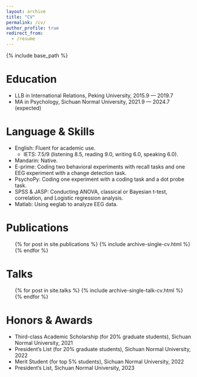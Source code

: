 ```yaml
---
layout: archive
title: "CV"
permalink: /cv/
author_profile: true
redirect_from:
  - /resume
---
```


{% include base_path %}

Education
======
* LLB in International Relations, Peking University, 2015.9 — 2019.7
* MA in Psychology, Sichuan Normal University, 2021.9 — 2024.7 (expected)

Language & Skills
======
* English: Fluent for academic use.
  * IETS: 7.5/9 (listening 8.5, reading 9.0, writing 6.0, speaking 6.0).
* Mandarin: Native.
* E-prime: Coding two behavioral experiments with recall tasks and one EEG experiment with a change detection task.
* PsychoPy: Coding one experiment with a coding task and a dot probe task.
* SPSS & JASP: Conducting ANOVA, classical or Bayesian t-test, correlation, and Logistic regression analysis.
* Matlab: Using eeglab to analyze EEG data.

Publications
======
  <ul>{% for post in site.publications %}
    {% include archive-single-cv.html %}
  {% endfor %}</ul>
  
Talks
======
  <ul>{% for post in site.talks %}
    {% include archive-single-talk-cv.html %}
  {% endfor %}</ul>
  
Honors & Awards
======
* Third-class Academic Scholarship (for 20% graduate students), Sichuan Normal University, 2021
* President’s List (for 20% graduate students), Sichuan Normal University, 2022
* Merit Student (for top 5% students), Sichuan Normal University, 2022
* President’s List, Sichuan Normal University, 2023
